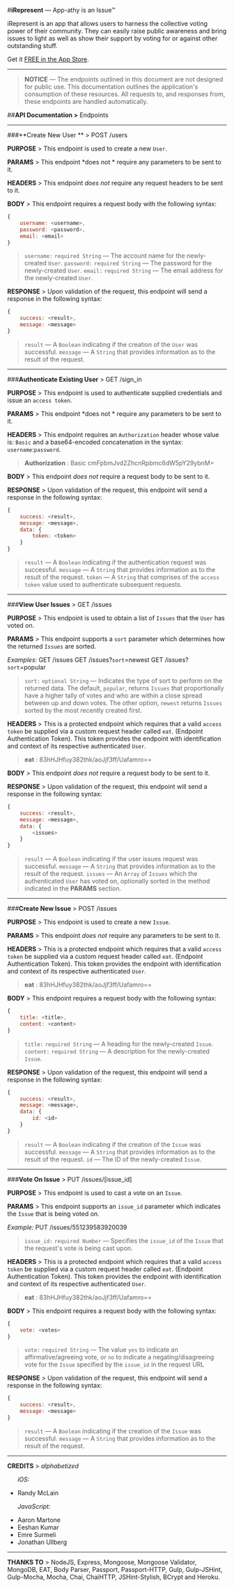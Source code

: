 
#**iRepresent** — App-athy is an Issue™

iRepresent is an app that allows users to harness the collective voting power of their community. They can easily raise public awareness and bring issues to light as well as show their support by voting for or against other outstanding stuff.

Get it [FREE in the App Store](https://store.apple.com/iRepresent).

***
> **NOTICE** — The endpoints outlined in this document are not designed for public use. This documentation outlines the application's consumption of these resources. All requests to, and responses from, these endpoints are handled automatically.

##**API Documentation >** Endpoints
***
###**Create New User ** > POST /users

**PURPOSE** > This endpoint is used to create a new `User`.

**PARAMS** > This endpoint *does not * require any parameters to be sent to it.

**HEADERS** > This endpoint *does not* require any request headers to be sent to it.

**BODY** > This endpoint requires a request body with the following syntax:

```javascript
{
    username: <username>,
    password: <password>,
    email: <email> 
}
```

> `username:`  `required String` — The account name for the newly-created `User`. 
> `password:` `required String` — The password for the newly-created `User`.
> `email:` `required String` — The email address for the newly-created `User`.

**RESPONSE** > Upon validation of the request, this endpoint will send a response in the following syntax:

```javascript
{
    success: <result>,
    message: <message>
}
```

> `result` — A `Boolean` indicating if the creation of the `User` was successful.
> `message` — A `String` that provides information as to the result of the request.



***
###**Authenticate Existing User** > GET /sign_in

**PURPOSE** > This endpoint is used to authenticate supplied credentials and issue an `access token`.

**PARAMS** > This endpoint *does not * require any parameters to be sent to it.

**HEADERS** > This endpoint requires an `Authorization` header whose value is: `Basic` and a base64-encoded concatenation in the syntax: `username`:`password`.

> **Authorization** : Basic cmFpbmJvd2ZhcnRpbmc6dW5pY29ybnM=

**BODY** > This endpoint *does not* require a request body to be sent to it.

**RESPONSE** > Upon validation of the request, this endpoint will send a response in the following syntax:

```javascript
{
    success: <result>,
    message: <message>,
    data: {
        token: <token>
    }
}
```

> `result` — A `Boolean` indicating if the authentication request was successful.
> `message` — A `String` that provides information as to the result of the request.
> `token` — A `String` that comprises of the `access token` value used to authenticate subsequent requests.




***
###**View User Issues** > GET /issues

**PURPOSE** > This endpoint is used to obtain a list of `Issues` that the `User` has voted on.

**PARAMS** > This endpoint supports a `sort` parameter which determines how the returned `Issues` are sorted.

*Examples:*
GET /issues
GET /issues?`sort`=newest
GET /issues?`sort`=popular

> `sort:` `optional String` — Indicates the type of sort to perform on the returned data. The default, `popular`, returns `Issues` that proportionally have a higher tally of votes and who are within a close spread between up and down votes. The other option, `newest` returns `Issues` sorted by the most recently created first.

**HEADERS** > This is a protected endpoint which requires that a valid `access token` be supplied via a custom request header called `eat`. (Endpoint Authentication Token). This token provides the endpoint with identification and context of its respective authenticated `User`.

> **eat** : 83hHJHfuy382thk/aoJjf3ff/Uafamro==

**BODY** > This endpoint *does not* require a request body to be sent to it.

**RESPONSE** > Upon validation of the request, this endpoint will send a response in the following syntax:

```javascript
{
    success: <result>,
    message: <message>,
    data: {
        <issues>
    }
}
```

> `result` — A `Boolean` indicating if the user issues request was successful.
> `message` — A `String` that provides information as to the result of the request.
> `issues` — An `Array` of `Issues` which the authenticated `User` has voted on, optionally sorted in the method indicated in the **PARAMS** section.

***
###**Create New Issue** > POST /issues

**PURPOSE** > This endpoint is used to create a new `Issue`.

**PARAMS** > This endpoint *does not* require any parameters to be sent to it.

**HEADERS** > This is a protected endpoint which requires that a valid `access token` be supplied via a custom request header called `eat`. (Endpoint Authentication Token). This token provides the endpoint with identification and context of its respective authenticated `User`.

> **eat** : 83hHJHfuy382thk/aoJjf3ff/Uafamro==

**BODY** > This endpoint requires a request body with the following syntax:

```javascript
{
    title: <title>,
    content: <content>
}
```

> `title:`  `required String` — A heading for the newly-created `Issue`. 
> `content:` `required String` — A description for the newly-created `Issue`.


**RESPONSE** > Upon validation of the request, this endpoint will send a response in the following syntax:

```javascript
{
    success: <result>,
    message: <message>,
    data: {
        id: <id>
    }
}
```

> `result` — A `Boolean` indicating if the creation of the `Issue` was successful.
> `message` — A `String` that provides information as to the result of the request.
> `id` — The ID of the newly-created `Issue`.



***
###**Vote On Issue** > PUT /issues/[issue_id]

**PURPOSE** > This endpoint is used to cast a vote on an `Issue`.

**PARAMS** > This endpoint supports an `issue_id` parameter which indicates the `Issue` that is being voted on.

*Example:*
PUT /issues/551239583920039

> `issue_id:` `required Number` — Specifies the `issue_id` of the `Issue` that the request's vote is being cast upon.

**HEADERS** > This is a protected endpoint which requires that a valid `access token` be supplied via a custom request header called `eat`. (Endpoint Authentication Token). This token provides the endpoint with identification and context of its respective authenticated `User`.

> **eat** : 83hHJHfuy382thk/aoJjf3ff/Uafamro==

**BODY** > This endpoint requires a request body with the following syntax:

```javascript
{
    vote: <votes>
}
```

> `vote:`  `required String` — The value `yes` to indicate an affirmative/agreeing vote, or `no` to indicate a negating/disagreeing vote for the `Issue` specified by the `issue_id` in the request URL


**RESPONSE** > Upon validation of the request, this endpoint will send a response in the following syntax:

```javascript
{
    success: <result>,
    message: <message>
}
```

> `result` — A `Boolean` indicating if the creation of the `Issue` was successful.
> `message` — A `String` that provides information as to the result of the request.



***
**CREDITS** > *alphabetized*

&nbsp;&nbsp;&nbsp;&nbsp;&nbsp;&nbsp;*iOS:*

* Randy McLain

&nbsp;&nbsp;&nbsp;&nbsp;&nbsp;&nbsp;*JavaScript:*

* Aaron Martone
* Eeshan Kumar
* Emre Surmeli
* Jonathan Ullberg

***
**THANKS TO** > NodeJS, Express, Mongoose, Mongoose Validator, MongoDB, EAT, Body Parser, Passport, Passport-HTTP, Gulp, Gulp-JSHint, Gulp-Mocha, Mocha, Chai, ChaiHTTP, JSHint-Stylish, BCrypt and Heroku.